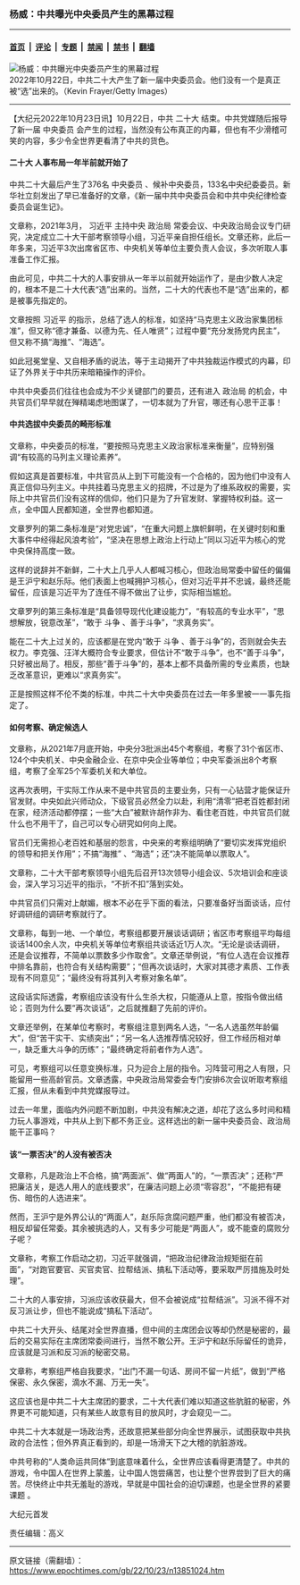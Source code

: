 ### 杨威：中共曝光中央委员产生的黑幕过程

---

#### [首页](../../../..?n13851024) &nbsp;|&nbsp; [评论](../../../../../epoch-comment?n13851024) &nbsp;|&nbsp; [专题](../../../../../epoch-special?n13851024) &nbsp;|&nbsp; [禁闻](../../../../../epoch-news?n13851024) &nbsp;|&nbsp; [禁书](../../../../../books?n13851024) &nbsp;|&nbsp; [翻墙](https://github.com/gfw-breaker/nogfw/blob/master/README.md?n13851024)


<div><img alt="杨威：中共曝光中央委员产生的黑幕过程" class="attachment-djy_600_400 size-djy_600_400 wp-post-image" src="https://i.epochtimes.com/assets/uploads/2022/10/id13851026-GettyImages-1435498636_light-600x400.jpg"/>
<div class="caption">
 2022年10月22日，中共二十大产生了新一届中央委员会。他们没有一个是真正被“选”出来的。（Kevin Frayer/Getty Images）
</div></div><hr/><div class="post_content" id="artbody" itemprop="articleBody">
 <!-- article content begin -->
 <p>
  【大纪元2022年10月23日讯】10月22日，中共
  <ok href="https://www.epochtimes.com/gb/tag/%E4%BA%8C%E5%8D%81%E5%A4%A7.html">
   二十大
  </ok>
  结束。中共党媒随后报导了新一届
  <ok href="https://www.epochtimes.com/gb/tag/%E4%B8%AD%E5%A4%AE%E5%A7%94%E5%91%98.html">
   中央委员
  </ok>
  会产生的过程，当然没有公布真正的内幕，但也有不少滑稽可笑的内容，多少令全世界更看清了中共的货色。
 </p>
 <h4>
  <ok href="https://www.epochtimes.com/gb/tag/%E4%BA%8C%E5%8D%81%E5%A4%A7.html">
   二十大
  </ok>
  人事布局一年半前就开始了
 </h4>
 <p>
  中共二十大最后产生了376名
  <ok href="https://www.epochtimes.com/gb/tag/%E4%B8%AD%E5%A4%AE%E5%A7%94%E5%91%98.html">
   中央委员
  </ok>
  、候补中央委员，133名中央纪委委员。新华社立刻发出了早已准备好的文章，《新一届中共中央委员会和中共中央纪律检查委员会诞生记》。
 </p>
 <p>
  文章称，2021年3月，
  <ok href="https://www.epochtimes.com/gb/tag/%E4%B9%A0%E8%BF%91%E5%B9%B3.html">
   习近平
  </ok>
  主持中央
  <ok href="https://www.epochtimes.com/gb/tag/%E6%94%BF%E6%B2%BB%E5%B1%80.html">
   政治局
  </ok>
  常委会议、中央政治局会议专门研究，决定成立二十大干部考察领导小组，习近平亲自担任组长。文章还称，此后一年多来，习近平3次出席省区市、中央机关等单位主要负责人会议，多次听取人事准备工作汇报。
 </p>
 <p>
  由此可见，中共二十大的人事安排从一年半以前就开始运作了，是由少数人决定的，根本不是二十大代表“选”出来的。当然，二十大的代表也不是“选”出来的，都是被事先指定的。
 </p>
 <p>
  文章按照
  <ok href="https://www.epochtimes.com/gb/tag/%E4%B9%A0%E8%BF%91%E5%B9%B3.html">
   习近平
  </ok>
  的指示，总结了选人的标准，如坚持“马克思主义政治家集团标准”，但又称“德才兼备、以德为先、任人唯贤”；过程中要“充分发扬党内民主”，但又称不搞“海推”、“海选”。
 </p>
 <p>
  如此冠冕堂皇、又自相矛盾的说法，等于主动揭开了中共独裁运作模式的内幕，印证了外界关于中共历来暗箱操作的评价。
 </p>
 <p>
  中共中央委员们往往也会成为不少关键部门的要员，还有进入
  <ok href="https://www.epochtimes.com/gb/tag/%E6%94%BF%E6%B2%BB%E5%B1%80.html">
   政治局
  </ok>
  的机会，中共官员们早早就在殚精竭虑地图谋了，一切本就为了升官，哪还有心思干正事！
 </p>
 <h4>
  中共选拔中央委员的畸形标准
 </h4>
 <p>
  文章称，中央委员的标准，“要按照马克思主义政治家标准来衡量”，应特别强调“有较高的马列主义理论素养”。
 </p>
 <p>
  假如这真是首要标准，中共官员从上到下可能没有一个合格的，因为他们中没有人真正信仰马列主义。中共挂着马克思主义的招牌，不过是为了维系政权的需要，实际上中共官员们没有这样的信仰，他们只是为了升官发财、掌握特权利益。这一点，全中国人民都知道，全世界也都知道。
 </p>
 <p>
  文章罗列的第二条标准是“对党忠诚”，“在重大问题上旗帜鲜明，在关键时刻和重大事件中经得起风浪考验”，“坚决在思想上政治上行动上”同以习近平为核心的党中央保持高度一致。
 </p>
 <p>
  这样的说辞并不新鲜，二十大上几乎人人都喊习核心，但政治局常委中留任的偏偏是王沪宁和赵乐际。他们表面上也喊拥护习核心，但对习近平并不忠诚，最终还能留任，应该是习近平为了连任不得不做出了让步，实际相当尴尬。
 </p>
 <p>
  文章罗列的第三条标准是“具备领导现代化建设能力”，“有较高的专业水平”，“思想解放，锐意改革”，“敢于
  <ok href="https://www.epochtimes.com/gb/tag/%E6%96%97%E4%BA%89.html">
   斗争
  </ok>
  、善于斗争”，“求真务实”。
 </p>
 <p>
  能在二十大上过关的，应该都是在党内“敢于
  <ok href="https://www.epochtimes.com/gb/tag/%E6%96%97%E4%BA%89.html">
   斗争
  </ok>
  、善于斗争”的，否则就会失去权力。李克强、汪洋大概符合专业要求，但估计不“敢于斗争”，也不“善于斗争”，只好被出局了。相反，那些“善于斗争”的，基本上都不具备所需的专业素质，也缺乏改革意识，更难以“求真务实”。
 </p>
 <p>
  正是按照这样不伦不类的标准，中共二十大中央委员在过去一年多里被一一事先指定了。
 </p>
 <h4>
  如何考察、确定候选人
 </h4>
 <p>
  文章称，从2021年7月底开始，中央分3批派出45个考察组，考察了31个省区市、124个中央机关、中央金融企业、在京中央企业等单位；中央军委派出8个考察组，考察了全军25个军委机关和大单位。
 </p>
 <p>
  这再次表明，干实际工作从来不是中共官员的主要业务，只有一心钻营才能保证升官发财。中央如此兴师动众，下级官员必然全力以赴，利用“清零”把老百姓都封闭在家，经济活动都停摆；一些“大白”被默许胡作非为、看住老百姓，中共官员们就什么也不用干了，自己可以专心研究如何向上爬。
 </p>
 <p>
  官员们无需担心老百姓和基层的怨言，中央来的考察组明确了“要切实发挥党组织的领导和把关作用”；不搞“海推” 、“海选”；还“决不能简单以票取人”。
 </p>
 <p>
  文章称，二十大干部考察领导小组先后召开13次领导小组会议、5次培训会和座谈会，深入学习习近平的指示，“不折不扣”落到实处。
 </p>
 <p>
  中共官员们只需对上献媚，根本不必在乎下面的看法，只要准备好当面谈话，应付好调研组的调研考察就行了。
 </p>
 <p>
  文章称，每到一地、一个单位，考察组都要开展谈话调研；省区市考察组平均每组谈话1400余人次，中央机关等单位考察组共谈话近1万人次。“无论是谈话调研，还是会议推荐，不简单以票数多少作取舍”。文章还举例说，“有位人选在会议推荐中排名靠前，也符合有关结构需要”；“但再次谈话时，大家对其德才素质、工作表现有不同意见”；“最终没有将其列入考察对象名单”。
 </p>
 <p>
  这段话实际透露，考察组应该没有什么生杀大权，只能遵从上意，按指令做出结论；否则为什么要“再次谈话”，之后就推翻了先前的评价。
 </p>
 <p>
  文章还举例，在某单位考察时，考察组注意到两名人选，“一名人选虽然年龄偏大”，但“苦干实干、实绩突出”；“另一名人选推荐情况较好，但工作经历相对单一，缺乏重大斗争的历练”；“最终确定将前者作为人选”。
 </p>
 <p>
  可见，考察组可以任意变换标准，只为迎合上层的指令。习阵营可用之人有限，只能留用一些高龄官员。文章透露，中央政治局常委会专门安排6次会议听取考察组汇报，但从未看到中共党媒报导过。
 </p>
 <p>
  过去一年里，面临内外问题不断加剧，中共没有解决之道，却花了这么多时间和精力玩人事游戏，中共从上到下都不务正业。这样选出的新一届中央委员会、政治局能干正事吗？
 </p>
 <h4>
  该“一票否决”的人没有被否决
 </h4>
 <p>
  文章称，凡是政治上不合格，搞“两面派”、做“两面人”的，“一票否决”；还称“严把廉洁关，是选人用人的底线要求”，在廉洁问题上必须“零容忍”，“不能把有硬伤、暗伤的人选进来”。
 </p>
 <p>
  然而，王沪宁是外界公认的“两面人”，赵乐际贪腐问题严重，他们都没有被否决，相反却留任常委。其余被挑选的人，又有多少可能是“两面人”，或不能查的腐败分子呢？
 </p>
 <p>
  文章称，考察工作启动之初，习近平就强调，“把政治纪律政治规矩挺在前面”，“对跑官要官、买官卖官、拉帮结派、搞私下活动等，要采取严厉措施及时处理”。
 </p>
 <p>
  二十大的人事安排，习派应该收获最大，但不会被说成“拉帮结派”。习派不得不对反习派让步，但也不能说成“搞私下活动”。
 </p>
 <p>
  中共二十大开头、结尾对全世界直播，但中间的主席团会议等却仍然是秘密的，最后的交易实际在主席团常委间进行，当然不敢公开。王沪宁和赵乐际留任的诡异，应该就是习派和反习派的秘密交易。
 </p>
 <p>
  文章称，考察组严格自我要求，“出门不漏一句话、房间不留一片纸”，做到“严格保密、永久保密，滴水不漏、万无一失”。
 </p>
 <p>
  这应该也是中共二十大主席团的要求，二十大代表们难以知道这些肮脏的秘密，外界更不可能知道，只有某些人故意有目的放风时，才会窥见一二。
 </p>
 <p>
  中共二十大本就是一场政治秀，还故意把某些部分向全世界展示，试图获取中共执政的合法性；但外界真正看到的，却是一场滑天下之大稽的肮脏游戏。
 </p>
 <p>
  中共号称的“人类命运共同体”到底意味着什么，全世界应该看得更清楚了。中共的游戏，令中国人在世界上蒙羞，让中国人饱尝痛苦，也让整个世界尝到了巨大的痛苦。尽快终止中共无羞耻的游戏，早就是中国社会的迫切课题，也是全世界的紧要课题 。
 </p>
 <p>
  大纪元首发
 </p>
 <p>
  责任编辑：高义
 </p>
 <!-- article content end -->
 <div id="below_article_ad">
 </div>
</div>


---

原文链接（需翻墙）：https://www.epochtimes.com/gb/22/10/23/n13851024.htm